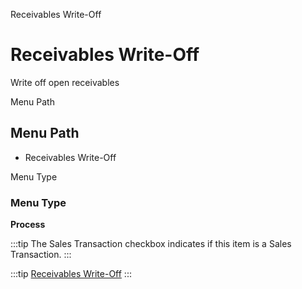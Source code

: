 
Receivables Write-Off
# Receivables Write-Off


Write off open receivables

Menu Path
## Menu Path



- Receivables Write-Off

Menu Type
### Menu Type

**Process**

:::tip
The Sales Transaction checkbox indicates if this item is a Sales Transaction.
:::

:::tip
[Receivables Write-Off](functional-guide/process/process-c_invoice_writeoff.md)
:::